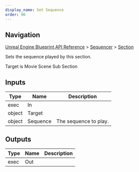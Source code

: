 ```yaml
---
display_name: Set Sequence
order: 96
---
```

## Navigation

[Unreal Engine Blueprint API Reference](https://dev.epicgames.com/documentation/en-us/unreal-engine/BlueprintAPI) > [Sequencer](https://dev.epicgames.com/documentation/en-us/unreal-engine/BlueprintAPI/Sequencer) > [Section](https://dev.epicgames.com/documentation/en-us/unreal-engine/BlueprintAPI/Sequencer/Section)

Sets the sequence played by this section.

Target is Movie Scene Sub Section

## Inputs

| Type | Name | Description |
| --- | --- | --- |
| exec | In |  |
| object | Target |  |
| object | Sequence | The sequence to play. |

## Outputs

| Type | Name | Description |
| --- | --- | --- |
| exec | Out |  |
